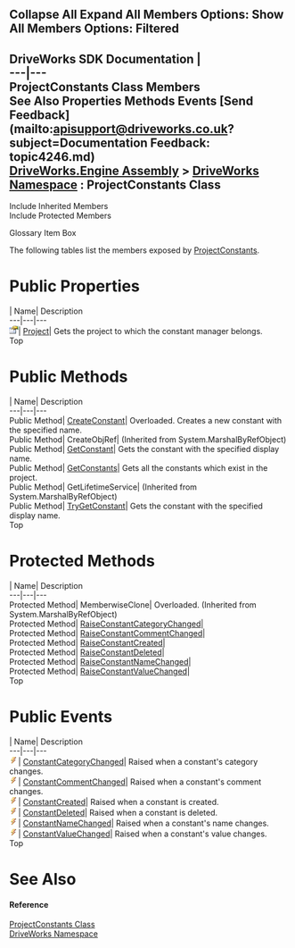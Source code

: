 Collapse All Expand All Members Options: Show All  Members Options: Filtered   
---  
DriveWorks SDK Documentation  |   
---|---  
ProjectConstants Class Members   
See Also Properties Methods Events [Send Feedback](mailto:apisupport@driveworks.co.uk?subject=Documentation Feedback: topic4246.md)  
[DriveWorks.Engine Assembly](topic2156.md) > [DriveWorks Namespace](topic2159.md) : ProjectConstants Class  
---  
  
Include Inherited Members    
Include Protected Members  


Glossary Item Box

The following tables list the members exposed by [ProjectConstants](topic4246.md).

# Public Properties

| Name| Description  
---|---|---  
![Public Property](dotnetimages/publicProperty.gif)| [Project](topic4264.md)| Gets the project to which the constant manager belongs.   
Top

# Public Methods

| Name| Description  
---|---|---  
Public Method| [CreateConstant](topic4252.md)| Overloaded. Creates a new constant with the specified name.   
Public Method| CreateObjRef|  (Inherited from System.MarshalByRefObject)  
Public Method| [GetConstant](topic4255.md)| Gets the constant with the specified display name.   
Public Method| [GetConstants](topic4256.md)| Gets all the constants which exist in the project.   
Public Method| GetLifetimeService|  (Inherited from System.MarshalByRefObject)  
Public Method| [TryGetConstant](topic4263.md)| Gets the constant with the specified display name.   
Top

# Protected Methods

| Name| Description  
---|---|---  
Protected Method| MemberwiseClone| Overloaded. (Inherited from System.MarshalByRefObject)  
Protected Method| [RaiseConstantCategoryChanged](topic4257.md)|   
Protected Method| [RaiseConstantCommentChanged](topic4258.md)|   
Protected Method| [RaiseConstantCreated](topic4259.md)|   
Protected Method| [RaiseConstantDeleted](topic4260.md)|   
Protected Method| [RaiseConstantNameChanged](topic4261.md)|   
Protected Method| [RaiseConstantValueChanged](topic4262.md)|   
Top

# Public Events

| Name| Description  
---|---|---  
![Public Event](dotnetimages/publicEvent.gif)| [ConstantCategoryChanged](topic4265.md)| Raised when a constant's category changes.   
![Public Event](dotnetimages/publicEvent.gif)| [ConstantCommentChanged](topic4266.md)| Raised when a constant's comment changes.   
![Public Event](dotnetimages/publicEvent.gif)| [ConstantCreated](topic4267.md)| Raised when a constant is created.   
![Public Event](dotnetimages/publicEvent.gif)| [ConstantDeleted](topic4268.md)| Raised when a constant is deleted.   
![Public Event](dotnetimages/publicEvent.gif)| [ConstantNameChanged](topic4269.md)| Raised when a constant's name changes.   
![Public Event](dotnetimages/publicEvent.gif)| [ConstantValueChanged](topic4270.md)| Raised when a constant's value changes.   
Top

# See Also

#### Reference

[ProjectConstants Class](topic4246.md)   
[DriveWorks Namespace](topic2159.md)


